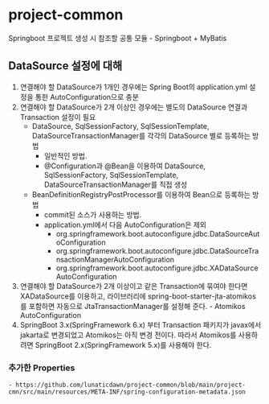 # project-common
Springboot 프로젝트 생성 시 참조할 공통 모듈
    - Springboot + MyBatis

## DataSource 설정에 대해
1. 연결해야 할 DataSource가 1개인 경우에는 Spring Boot의 application.yml 설정을 통한 AutoConfiguration으로 충분
2. 연결해야 할 DataSource가 2개 이상인 경우에는 별도의 DataSource 연결과 Transaction 설정이 필요
    - DataSource, SqlSessionFactory, SqlSessionTemplate, DataSourceTransactionManager를 각각의 DataSource 별로 등록하는 방법
        - 일반적인 방법.
        - @Configuration과 @Bean을 이용하여 DataSource, SqlSessionFactory, SqlSessionTemplate, DataSourceTransactionManager를 직접 생성
    - BeanDefinitionRegistryPostProcessor를 이용하여 Bean으로 등록하는 방법
        - commit된 소스가 사용하는 방법.
        - application.yml에서 다음 AutoConfiguration은 제외
            - org.springframework.boot.autoconfigure.jdbc.DataSourceAutoConfiguration
            - org.springframework.boot.autoconfigure.jdbc.DataSourceTransactionManagerAutoConfiguration
            - org.springframework.boot.autoconfigure.jdbc.XADataSourceAutoConfiguration
3. 연결해야 할 DataSource가 2개 이상이고 같은 Transaction에 묶여야 한다면 XADataSource를 이용하고, 라이브러리에 spring-boot-starter-jta-atomikos를 포함하면
자동으로 JtaTransactionManager를 설정해 준다. - Atomikos AutoConfiguration
4. SpringBoot 3.x(SpringFramework 6.x) 부터 Transaction 패키지가 javax에서 jakarta로 변경되었고 Atomikos는 아직 변경 전이다.
따라서 Atomikos를 사용하려면 SpringBoot 2.x(SpringFramework 5.x)를 사용해야 한다.

### 추가한 Properties
    - https://github.com/lunaticdawn/project-common/blob/main/project-cmn/src/main/resources/META-INF/spring-configuration-metadata.json
